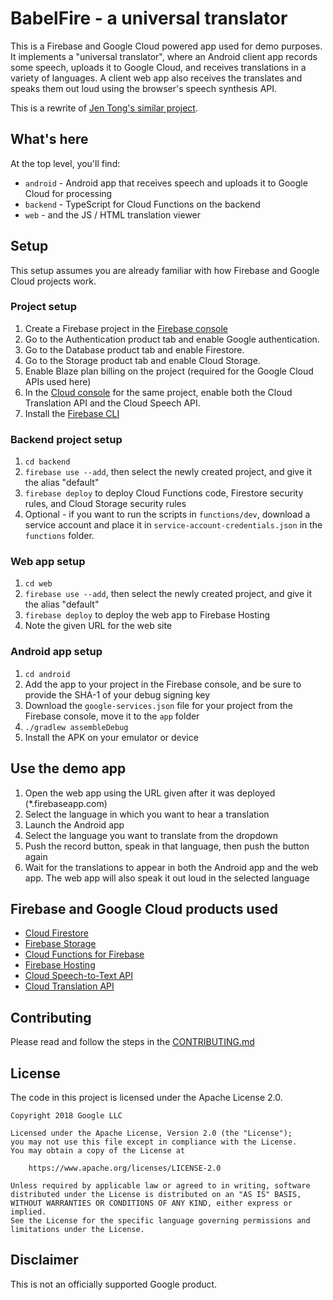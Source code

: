 # BabelFire - a universal translator

This is a Firebase and Google Cloud powered app used for demo purposes.  It implements a "universal translator", where an Android client app records some speech, uploads it to Google Cloud, and receives translations in a variety of languages.  A client web app also receives the translates and speaks them out loud using the browser's speech synthesis API.

This is a rewrite of [Jen Tong's similar project](https://github.com/mimming/zero-to-app-universal-translator).

## What's here

At the top level, you'll find:

- `android` - Android app that receives speech and uploads it to Google Cloud for processing
- `backend` - TypeScript for Cloud Functions on the backend
- `web` - and the JS / HTML translation viewer

## Setup

This setup assumes you are already familiar with how Firebase and Google Cloud projects work.

### Project setup

1. Create a Firebase project in the [Firebase console](https://console.firebase.google.com/)
1. Go to the Authentication product tab and enable Google authentication.
1. Go to the Database product tab and enable Firestore.
1. Go to the Storage product tab and enable Cloud Storage.
1. Enable Blaze plan billing on the project (required for the Google Cloud APIs used here)
1. In the [Cloud console](https://console.cloud.google.com/) for the same project, enable both the Cloud Translation API and the Cloud Speech API.
1. Install the [Firebase CLI](https://firebase.google.com/docs/cli/)

### Backend project setup

1. `cd backend`
1. `firebase use --add`, then select the newly created project, and give it the alias "default"
1. `firebase deploy` to deploy Cloud Functions code, Firestore security rules, and Cloud Storage security rules
1. Optional - if you want to run the scripts in `functions/dev`, download a service account and place it in `service-account-credentials.json` in the `functions` folder.

### Web app setup

1. `cd web`
1. `firebase use --add`, then select the newly created project, and give it the alias "default"
1. `firebase deploy` to deploy the web app to Firebase Hosting
1. Note the given URL for the web site

### Android app setup

1. `cd android`
1. Add the app to your project in the Firebase console, and be sure to provide the SHA-1 of your debug signing key
1. Download the `google-services.json` file for your project from the Firebase console, move it to the `app` folder
1. `./gradlew assembleDebug`
1. Install the APK on your emulator or device

## Use the demo app

1. Open the web app using the URL given after it was deployed (*.firebaseapp.com)
1. Select the language in which you want to hear a translation
1. Launch the Android app
1. Select the language you want to translate from the dropdown
1. Push the record button, speak in that language, then push the button again
1. Wait for the translations to appear in both the Android app and the web app.  The web app will also speak it out loud in the selected language

## Firebase and Google Cloud products used

- [Cloud Firestore](https://firebase.google.com/docs/firestore/)
- [Firebase Storage](https://firebase.google.com/docs/storage/)
- [Cloud Functions for Firebase](https://firebase.google.com/docs/functions/)
- [Firebase Hosting](https://firebase.google.com/docs/hosting/)
- [Cloud Speech-to-Text API](https://cloud.google.com/speech-to-text/)
- [Cloud Translation API](https://cloud.google.com/translate/)

## Contributing

Please read and follow the steps in the [CONTRIBUTING.md](CONTRIBUTING.md)

## License

The code in this project is licensed under the Apache License 2.0.

```text
Copyright 2018 Google LLC

Licensed under the Apache License, Version 2.0 (the "License");
you may not use this file except in compliance with the License.
You may obtain a copy of the License at

    https://www.apache.org/licenses/LICENSE-2.0

Unless required by applicable law or agreed to in writing, software
distributed under the License is distributed on an "AS IS" BASIS,
WITHOUT WARRANTIES OR CONDITIONS OF ANY KIND, either express or implied.
See the License for the specific language governing permissions and
limitations under the License.
```

## Disclaimer

This is not an officially supported Google product.
